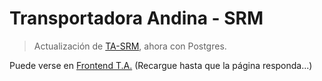 # Transportadora Andina - SRM
> Actualización de [TA-SRM](https://github.com/tutosrivegamerLQ/transportadora-andina), ahora con Postgres.

Puede verse en [Frontend T.A.](https://tasrm.onrender.com/) (Recargue hasta que la página responda...)
